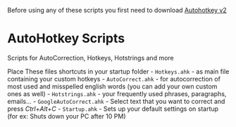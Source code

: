 Before using any of these scripts you first need to download [Autohotkey v2](https://www.autohotkey.com/download/ahk-v2.exe)

# AutoHotkey Scripts
 Scripts for AutoCorrection, Hotkeys, Hotstrings and more

Place These files shortcuts in your startup folder
    - `Hotkeys.ahk` - as main file containing your custom hotkeys
    - `AutoCorrect.ahk` - for autocorrection of most used and misspelled english words (you can add your own custom ones as well)
    - `Hotstrings.ahk` - your frequently used phrases, paragraphs, emails...
    - `GoogleAutoCorrect.ahk` - Select text that you want to correct and press *Ctrl*+*Alt*+*C*
    - `Startup.ahk` - Sets up your default settings on startup (for ex: Shuts down your PC after 10 PM)
